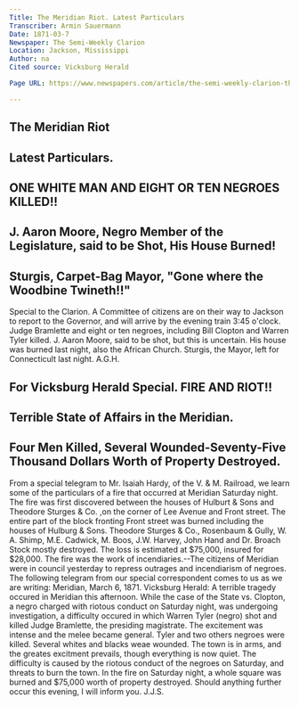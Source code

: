 ```yaml
---
Title: The Meridian Riot. Latest Particulars
Transcriber: Armin Sauermann
Date: 1871-03-7
Newspaper: The Semi-Weekly Clarion
Location: Jackson, Mississippi
Author: na
Cited source: Vicksburg Herald

Page URL: https://www.newspapers.com/article/the-semi-weekly-clarion-the-meridian-rio/148443312/

---
```


The Meridian Riot
--
Latest Particulars.
--
ONE WHITE MAN AND EIGHT OR TEN NEGROES KILLED!!
--
J. Aaron Moore, Negro Member of the Legislature, said to be Shot, His House Burned!
--
Sturgis, Carpet-Bag Mayor, "Gone where the Woodbine Twineth!!"
--
Special to the Clarion.
A Committee of citizens are on their way to Jackson to report to the Governor, and will arrive by the evening train 3:45 o'clock. 
Judge Bramlette and eight or ten negroes, including Bill Clopton and Warren Tyler killed.
J. Aaron Moore, said to be shot, but this is uncertain. His house was burned last night, also the African Church.
Sturgis, the Mayor, left for Connecticult last night.
A.G.H.

For Vicksburg Herald Special.
FIRE AND RIOT!!
--
Terrible State of Affairs in the Meridian.
--
Four Men Killed, Several Wounded-Seventy-Five Thousand Dollars Worth of Property Destroyed.
--
From a special telegram to Mr. Isaiah Hardy, of the V. & M. Railroad, we learn some of the particulars of a fire that occurred at Meridian Saturday night. 
The fire was first discovered between the houses of Hulburt & Sons and Theodore Sturges & Co. ,on the corner of Lee Avenue and Front street. The entire part of the block fronting Front street was burned including the houses of Hulburg & Sons. Theodore Sturges & Co., Rosenbaum & Gully, W. A. Shimp, M.E. Cadwick, M. Boos, J.W. Harvey, John Hand and Dr. Broach Stock mostly destroyed. The loss is estimated at $75,000, insured for $28,000.
The fire was the work of incendiaries.--The citizens of Meridian were in council yesterday to repress outrages and incendiarism of negroes.
The following telegram from our special correspondent comes to us as we are writing:
Meridian, March 6, 1871.
Vicksburg Herald: A terrible tragedy occured in Meridian this afternoon. While the case of the State vs. Clopton, a negro charged with riotous conduct on Saturday night, was undergoing investigation, a difficulty occured in which Warren Tyler (negro) shot and killed Judge Bramlette, the presiding magistrate.
The excitement was intense and the melee became general. Tyler and two others negroes were killed. Several whites and blacks weae wounded.
The town is in arms, and the greates excitment prevails, though everything is now quiet. 
The difficulty is caused by the riotous conduct of the negroes on Saturday, and threats to burn the town.
In the fire on Saturday night, a whole square was burned and $75,000 worth of property destroyed.
Should anything further occur this evening, I will inform you.
J.J.S.